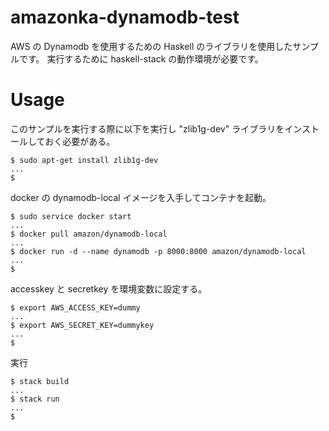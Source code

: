 # amazonka-dynamodb-test

AWS の Dynamodb を使用するための Haskell のライブラリを使用したサンプルです。
実行するために haskell-stack の動作環境が必要です。

# Usage

このサンプルを実行する際に以下を実行し "zlib1g-dev" ライブラリをインストールしておく必要がある。

```shell-session
$ sudo apt-get install zlib1g-dev
...
$
```

docker の dynamodb-local イメージを入手してコンテナを起動。

```shell-session
$ sudo service docker start
...
$ docker pull amazon/dynamodb-local
...
$ docker run -d --name dynamodb -p 8000:8000 amazon/dynamodb-local
...
$
```

accesskey と secretkey を環境変数に設定する。

```shell-session
$ export AWS_ACCESS_KEY=dummy
...
$ export AWS_SECRET_KEY=dummykey
...
$
```

実行

```shell-session
$ stack build
...
$ stack run
...
$
```
